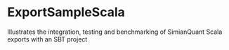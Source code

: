 # ExportSampleScala
Illustrates the integration, testing and benchmarking of SimianQuant Scala exports with an SBT project
